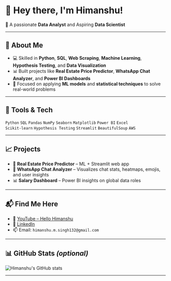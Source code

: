 # 👋 Hey there, I'm Himanshu!

🎯 A passionate **Data Analyst** and Aspiring **Data Scientist**


---

## 🚀 About Me
- 💻 Skilled in **Python**, **SQL**, **Web Scraping**, **Machine Learning**, **Hypothesis Testing**, and **Data Visualization**
- 📊 Built projects like **Real Estate Price Predictor**, **WhatsApp Chat Analyzer**, and **Power BI Dashboards**
- 🤖 Focused on applying **ML models** and **statistical techniques** to solve real-world problems

---

## 🔧 Tools & Tech
`Python` `SQL` `Pandas` `NumPy` `Seaborn` `Matplotlib` `Power BI` `Excel`  
`Scikit-learn` `Hypothesis Testing`  `Streamlit` `BeautifulSoup` `AWS`

---

## 📈 Projects
- 💸 **Real Estate Price Predictor** – ML + Streamlit web app  
- 💬 **WhatsApp Chat Analyzer** – Visualizes chat stats, heatmaps, emojis, and user insights  
- 📊 **Salary Dashboard** – Power BI insights on global data roles

---

## 📬 Find Me Here
- 🔗 [YouTube – Hello Himanshu](https://youtube.com/@HelloHimanshu)
- 💼 [LinkedIn](https://linkedin.com/in/your-link)
- 📫 Email: `himanshu.m.singh132@gmail.com`

---

## 📊 GitHub Stats _(optional)_
![Himanshu's GitHub stats](https://github-readme-stats.vercel.app/api?username=1262-create&show_icons=true&theme=default)

---

